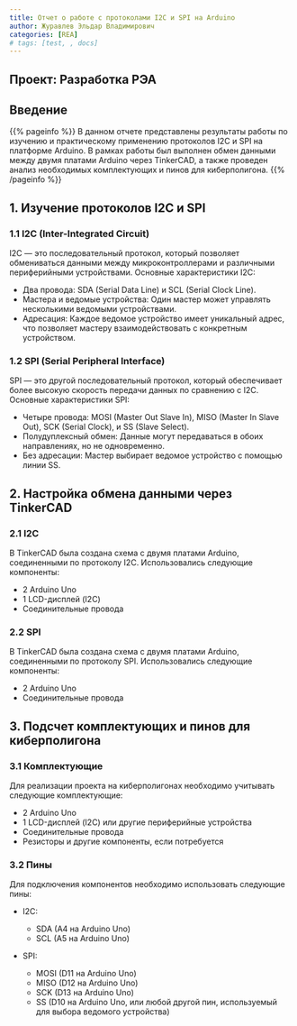 ```yaml
---
title: Отчет о работе с протоколами I2C и SPI на Arduino
author: Журавлев Эльдар Владимирович
categories: [REA]
# tags: [test, , docs]
---
```

## Проект: Разработка РЭА
## Введение
{{% pageinfo %}}
 В данном отчете представлены результаты работы по изучению и практическому применению протоколов I2C и SPI на платформе Arduino. В рамках работы был выполнен обмен данными между двумя платами Arduino через TinkerCAD, а также проведен анализ необходимых комплектующих и пинов для киберполигона.
{{% /pageinfo %}}

## 1. Изучение протоколов I2C и SPI

### 1.1 I2C (Inter-Integrated Circuit)

I2C — это последовательный протокол, который позволяет обмениваться данными между микроконтроллерами и различными периферийными устройствами. Основные характеристики I2C:

- Два провода: SDA (Serial Data Line) и SCL (Serial Clock Line).
- Мастера и ведомые устройства: Один мастер может управлять несколькими ведомыми устройствами.
- Адресация: Каждое ведомое устройство имеет уникальный адрес, что позволяет мастеру взаимодействовать с конкретным устройством.

### 1.2 SPI (Serial Peripheral Interface)

SPI — это другой последовательный протокол, который обеспечивает более высокую скорость передачи данных по сравнению с I2C. Основные характеристики SPI:

- Четыре провода: MOSI (Master Out Slave In), MISO (Master In Slave Out), SCK (Serial Clock), и SS (Slave Select).
- Полудуплексный обмен: Данные могут передаваться в обоих направлениях, но не одновременно.
- Без адресации: Мастер выбирает ведомое устройство с помощью линии SS.

## 2. Настройка обмена данными через TinkerCAD

### 2.1 I2C

В TinkerCAD была создана схема с двумя платами Arduino, соединенными по протоколу I2C. Использовались следующие компоненты:

- 2 Arduino Uno
- 1 LCD-дисплей (I2C)
- Соединительные провода

### 2.2 SPI

В TinkerCAD была создана схема с двумя платами Arduino, соединенными по протоколу SPI. Использовались следующие компоненты:

- 2 Arduino Uno
- Соединительные провода

## 3. Подсчет комплектующих и пинов для киберполигона

### 3.1 Комплектующие

Для реализации проекта на киберполигонах необходимо учитывать следующие комплектующие:

- 2 Arduino Uno
- 1 LCD-дисплей (I2C) или другие периферийные устройства
- Соединительные провода
- Резисторы и другие компоненты, если потребуется

### 3.2 Пины

Для подключения компонентов необходимо использовать следующие пины:

- I2C:
  - SDA (A4 на Arduino Uno)
  - SCL (A5 на Arduino Uno)

- SPI:
  - MOSI (D11 на Arduino Uno)
  - MISO (D12 на Arduino Uno)
  - SCK (D13 на Arduino Uno)
  - SS (D10 на Arduino Uno, или любой другой пин, используемый для выбора ведомого устройства)